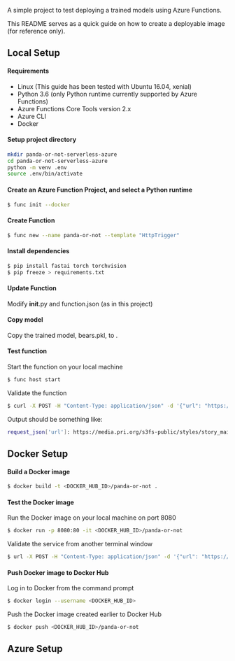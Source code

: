 A simple project to test deploying a trained models using Azure Functions.

This README serves as a quick guide on how to create a deployable image (for reference only). 

## Local Setup 

#### Requirements
- Linux (This guide has been tested with Ubuntu 16.04, xenial)
- Python 3.6 (only Python runtime currently supported by Azure Functions)
- Azure Functions Core Tools version 2.x
- Azure CLI
- Docker

#### Setup project directory

```bash
mkdir panda-or-not-serverless-azure
cd panda-or-not-serverless-azure
python -m venv .env
source .env/bin/activate
```

#### Create an Azure Function Project, and select a Python runtime
```bash
$ func init --docker
```

#### Create Function
```bash
$ func new --name panda-or-not --template "HttpTrigger"
```

#### Install dependencies
```bash
$ pip install fastai torch torchvision
$ pip freeze > requirements.txt
```

#### Update Function
Modify __init__.py and function.json (as in this project)

#### Copy model
Copy the trained model, bears.pkl, to .

#### Test function
Start the function on your local machine
```bash
$ func host start
```

Validate the function 
```bash
$ curl -X POST -H "Content-Type: application/json" -d '{"url": "https://media.pri.org/s3fs-public/styles/story_main/public/images/2019/11/2019-11-19-beibeipanda.jpg"}' http://localhost:80/api/panda-or-not
```

Output should be something like:
```bash
request_json['url']: https://media.pri.org/s3fs-public/styles/story_main/public/images/2019/11/2019-11-19-beibeipanda.jpg,pred_class: panda_bear
```

## Docker Setup

#### Build a Docker image

```bash
$ docker build -t <DOCKER_HUB_ID>/panda-or-not .
```

#### Test the Docker image

Run the Docker image on your local machine on port 8080
```bash
$ docker run -p 8080:80 -it <DOCKER_HUB_ID>/panda-or-not
```

Validate the service from another terminal window

```bash
$ url -X POST -H "Content-Type: application/json" -d '{"url": "https://media.pri.org/s3fs-public/styles/story_main/public/images/2019/11/2019-11-19-beibeipanda.jpg"}' http://localhost:8080/api/panda-or-not
```

#### Push Docker image to Docker Hub 

Log in to Docker from the command prompt
```bash
$ docker login --username <DOCKER_HUB_ID>
```

Push the Docker image created earlier to Docker Hub
```bash
$ docker push <DOCKER_HUB_ID>/panda-or-not
```

## Azure Setup

